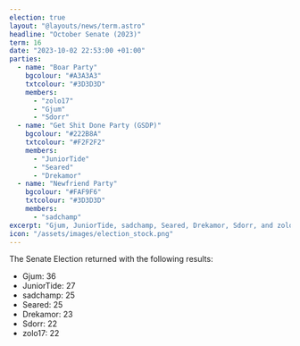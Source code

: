 ```yaml
---
election: true
layout: "@layouts/news/term.astro"
headline: "October Senate (2023)"
term: 16
date: "2023-10-02 22:53:00 +01:00"
parties:
  - name: "Boar Party"
    bgcolour: "#A3A3A3"
    txtcolour: "#3D3D3D"
    members:
      - "zolo17"
      - "Gjum"
      - "Sdorr"
  - name: "Get Shit Done Party (GSDP)"
    bgcolour: "#222B8A"
    txtcolour: "#F2F2F2"
    members:
      - "JuniorTide"
      - "Seared"
      - "Drekamor"
  - name: "Newfriend Party"
    bgcolour: "#FAF9F6"
    txtcolour: "#3D3D3D"
    members:
      - "sadchamp"
excerpt: "Gjum, JuniorTide, sadchamp, Seared, Drekamor, Sdorr, and zolo17 elected to the Senate."
icon: "/assets/images/election_stock.png"
---
```

The Senate Election returned with the following results:

- Gjum: 36
- JuniorTide: 27
- sadchamp: 25
- Seared: 25
- Drekamor: 23
- Sdorr: 22
- zolo17: 22
